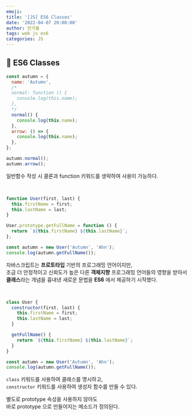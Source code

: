 ```yaml
---
emoji:
title: '[JS] ES6 Classes'
date: '2022-04-07 20:00:00'
author: 안가을
tags: web js es6
categories: JS
---
```


## 💙 ES6 Classes

```js
const autumn = {
  name: 'Autumn',
  /*
  normal: function () {
    console.log(this.name);
  }, 
  */
  normal() {
    console.log(this.name);
  },
  arrow: () => {
    console.log(this.name);
  },
};

autumn.normal();
autumn.arrow();
```

일반함수 작성 시 콜론과 function 키워드를 생략하여 사용이 가능하다.

<br />

```js
function User(first, last) {
  this.firstName = first;
  this.lastName = last;
}

User.prototype.getFullName = function () {
  return `${this.firstName} ${this.lastName}`;
};

const autumn = new User('Autumn', 'Ahn');
console.log(autumn.getFullName());
```

자바스크립트는 **프로토타입** 기반의 프로그래밍 언어이지만,<br />
조금 더 안정적이고 신뢰도가 높은 다른 **객체지향** 프로그래밍 언어들의 영향을 받아서<br />
**클래스**라는 개념을 흉내낸 새로운 문법을 **ES6** 에서 제공하기 시작했다.

<br />

```js
class User {
  constructor(first, last) {
    this.firstName = first;
    this.lastName = last;
  }

  getFullName() {
    return `${this.firstName} ${this.lastName}`;
  }
}

const autumn = new User('Autumn', 'Ahn');
console.log(autumn.getFullName());
```

`class` 키워드를 사용하여 클래스를 명시하고,<br />
`constructor` 키워드를 사용하여 생성자 함수를 만들 수 있다.

별도로 prototype 속성을 사용하지 않아도<br />
바로 prototype 으로 만들어지는 메소드가 정의된다.

```toc

```
